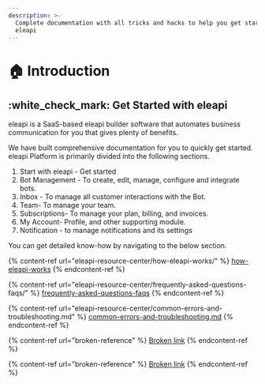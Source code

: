 ```yaml
---
description: >-
  Complete documentation with all tricks and hacks to help you get started with
  eleapi
---
```


# 🏠 Introduction

## :white\_check\_mark: Get Started with eleapi

eleapi is a SaaS-based eleapi builder software that automates business communication for you that gives plenty of benefits.

We have built comprehensive documentation for you to quickly get started. eleapi Platform is primarily divided into the following sections.

1. Start with eleapi - Get started
2. Bot Management - To create, edit, manage, configure and integrate bots.
3. Inbox - To manage all customer interactions with the Bot.
4. Team- To manage your team.
5. Subscriptions- To manage your plan, billing, and invoices.
6. My Account- Profile, and other supporting module.
7. Notification - to manage notifications and its settings

You can get detailed know-how by navigating to the below section.

{% content-ref url="eleapi-resource-center/how-eleapi-works/" %}
[how-eleapi-works](eleapi-resource-center/how-eleapi-works/)
{% endcontent-ref %}

{% content-ref url="eleapi-resource-center/frequently-asked-questions-faqs/" %}
[frequently-asked-questions-faqs](eleapi-resource-center/frequently-asked-questions-faqs/)
{% endcontent-ref %}

{% content-ref url="eleapi-resource-center/common-errors-and-troubleshooting.md" %}
[common-errors-and-troubleshooting.md](eleapi-resource-center/common-errors-and-troubleshooting.md)
{% endcontent-ref %}

{% content-ref url="broken-reference" %}
[Broken link](broken-reference)
{% endcontent-ref %}

{% content-ref url="broken-reference" %}
[Broken link](broken-reference)
{% endcontent-ref %}
